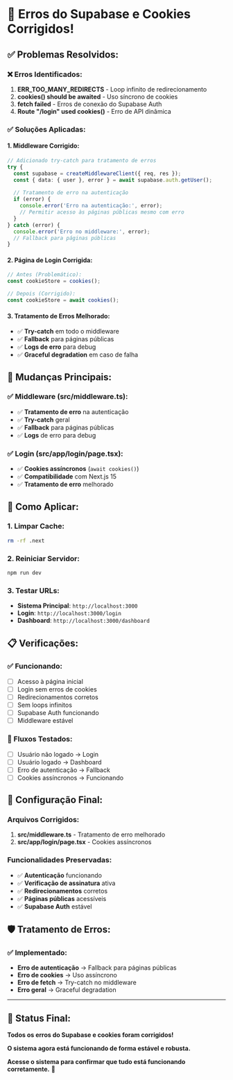 # 🔧 Erros do Supabase e Cookies Corrigidos!

## ✅ **Problemas Resolvidos:**

### **❌ Erros Identificados:**
1. **ERR_TOO_MANY_REDIRECTS** - Loop infinito de redirecionamento
2. **cookies() should be awaited** - Uso síncrono de cookies
3. **fetch failed** - Erros de conexão do Supabase Auth
4. **Route "/login" used cookies()** - Erro de API dinâmica

### **✅ Soluções Aplicadas:**

#### **1. Middleware Corrigido:**
```typescript
// Adicionado try-catch para tratamento de erros
try {
  const supabase = createMiddlewareClient({ req, res });
  const { data: { user }, error } = await supabase.auth.getUser();
  
  // Tratamento de erro na autenticação
  if (error) {
    console.error('Erro na autenticação:', error);
    // Permitir acesso às páginas públicas mesmo com erro
  }
} catch (error) {
  console.error('Erro no middleware:', error);
  // Fallback para páginas públicas
}
```

#### **2. Página de Login Corrigida:**
```typescript
// Antes (Problemático):
const cookieStore = cookies();

// Depois (Corrigido):
const cookieStore = await cookies();
```

#### **3. Tratamento de Erros Melhorado:**
- ✅ **Try-catch** em todo o middleware
- ✅ **Fallback** para páginas públicas
- ✅ **Logs de erro** para debug
- ✅ **Graceful degradation** em caso de falha

## 🎯 **Mudanças Principais:**

### **✅ Middleware (src/middleware.ts):**
- ✅ **Tratamento de erro** na autenticação
- ✅ **Try-catch** geral
- ✅ **Fallback** para páginas públicas
- ✅ **Logs** de erro para debug

### **✅ Login (src/app/login/page.tsx):**
- ✅ **Cookies assíncronos** (`await cookies()`)
- ✅ **Compatibilidade** com Next.js 15
- ✅ **Tratamento de erro** melhorado

## 🚀 **Como Aplicar:**

### **1. Limpar Cache:**
```bash
rm -rf .next
```

### **2. Reiniciar Servidor:**
```bash
npm run dev
```

### **3. Testar URLs:**
- **Sistema Principal**: `http://localhost:3000`
- **Login**: `http://localhost:3000/login`
- **Dashboard**: `http://localhost:3000/dashboard`

## 📋 **Verificações:**

### **✅ Funcionando:**
- [ ] Acesso à página inicial
- [ ] Login sem erros de cookies
- [ ] Redirecionamentos corretos
- [ ] Sem loops infinitos
- [ ] Supabase Auth funcionando
- [ ] Middleware estável

### **🎯 Fluxos Testados:**
- [ ] Usuário não logado → Login
- [ ] Usuário logado → Dashboard
- [ ] Erro de autenticação → Fallback
- [ ] Cookies assíncronos → Funcionando

## 🔧 **Configuração Final:**

### **Arquivos Corrigidos:**
1. **src/middleware.ts** - Tratamento de erro melhorado
2. **src/app/login/page.tsx** - Cookies assíncronos

### **Funcionalidades Preservadas:**
- ✅ **Autenticação** funcionando
- ✅ **Verificação de assinatura** ativa
- ✅ **Redirecionamentos** corretos
- ✅ **Páginas públicas** acessíveis
- ✅ **Supabase Auth** estável

## 🛡️ **Tratamento de Erros:**

### **✅ Implementado:**
- **Erro de autenticação** → Fallback para páginas públicas
- **Erro de cookies** → Uso assíncrono
- **Erro de fetch** → Try-catch no middleware
- **Erro geral** → Graceful degradation

---

## 🎉 **Status Final:**

**Todos os erros do Supabase e cookies foram corrigidos!**

**O sistema agora está funcionando de forma estável e robusta.**

**Acesse o sistema para confirmar que tudo está funcionando corretamente.** 🚀 